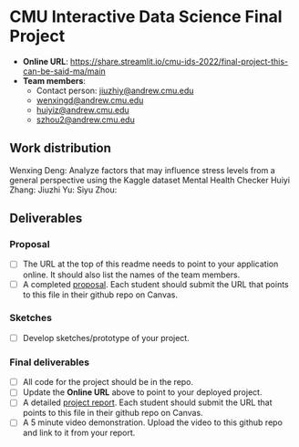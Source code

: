 # CMU Interactive Data Science Final Project

* **Online URL**: https://share.streamlit.io/cmu-ids-2022/final-project-this-can-be-said-ma/main
* **Team members**:
  * Contact person: jiuzhiy@andrew.cmu.edu
  * wenxingd@andrew.cmu.edu
  * huiyiz@andrew.cmu.edu
  * szhou2@andrew.cmu.edu

## Work distribution
Wenxing Deng: Analyze factors that may influence stress levels from a general perspective using the Kaggle dataset Mental Health Checker
Huiyi Zhang:
Jiuzhi Yu:
Siyu Zhou:

## Deliverables

### Proposal

- [ ] The URL at the top of this readme needs to point to your application online. It should also list the names of the team members.
- [ ] A completed [proposal](Proposal.md). Each student should submit the URL that points to this file in their github repo on Canvas.

### Sketches

- [ ] Develop sketches/prototype of your project.

### Final deliverables

- [ ] All code for the project should be in the repo.
- [ ] Update the **Online URL** above to point to your deployed project.
- [ ] A detailed [project report](Report.md).  Each student should submit the URL that points to this file in their github repo on Canvas.
- [ ] A 5 minute video demonstration.  Upload the video to this github repo and link to it from your report.
